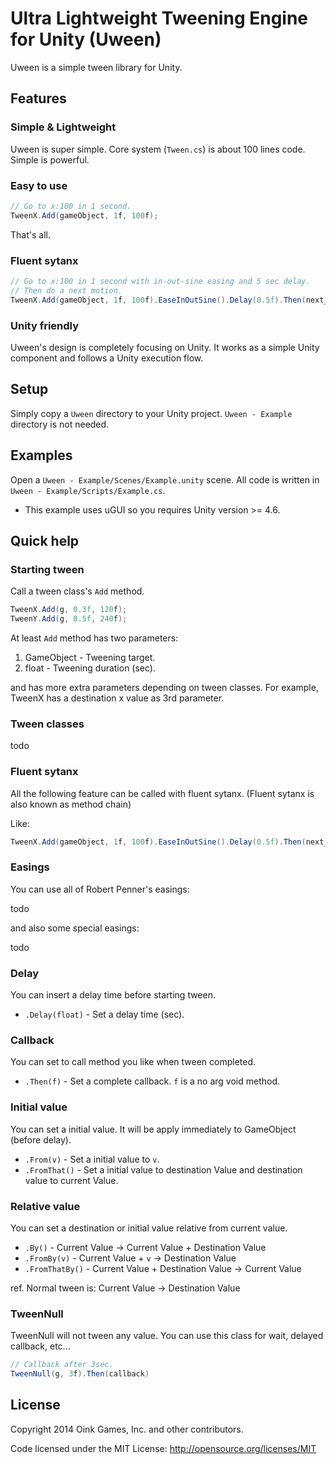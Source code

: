 # Ultra Lightweight Tweening Engine for Unity (Uween)

Uween is a simple tween library for Unity.

## Features

### Simple & Lightweight

Uween is super simple. Core system (`Tween.cs`) is about 100 lines code. Simple is powerful.

### Easy to use

```C#
// Go to x:100 in 1 second.
TweenX.Add(gameObject, 1f, 100f);
```

That's all.

### Fluent sytanx

```C#
// Go to x:100 in 1 second with in-out-sine easing and 5 sec delay.
// Then do a next motion.
TweenX.Add(gameObject, 1f, 100f).EaseInOutSine().Delay(0.5f).Then(next_motion);
```

### Unity friendly

Uween's design is completely focusing on Unity.
It works as a simple Unity component and follows a Unity execution flow.

## Setup

Simply copy a `Uween` directory to your Unity project.
`Uween - Example` directory is not needed.

## Examples

Open a `Uween - Example/Scenes/Example.unity` scene.
All code is written in `Uween - Example/Scripts/Example.cs`.

* This example uses uGUI so you requires Unity version >= 4.6.

## Quick help

### Starting tween

Call a tween class's `Add` method.

```C#
TweenX.Add(g, 0.3f, 120f);
TweenY.Add(g, 0.5f, 240f);
```

At least `Add` method has two parameters:

 1. GameObject - Tweening target.
 1. float - Tweening duration (sec).

and has more extra parameters depending on tween classes.
For example, TweenX has a destination x value as 3rd parameter.

### Tween classes

todo

### Fluent sytanx

All the following feature can be called with fluent sytanx.
(Fluent sytanx is also known as method chain)

Like:

```C#
TweenX.Add(gameObject, 1f, 100f).EaseInOutSine().Delay(0.5f).Then(next_motion);
```

### Easings

You can use all of Robert Penner's easings:

todo

and also some special easings:

todo

### Delay

You can insert a delay time before starting tween.

 - `.Delay(float)` - Set a delay time (sec).

### Callback

You can set to call method you like when tween completed.

 - `.Then(f)` - Set a complete callback. `f` is a no arg void method.

### Initial value

You can set a initial value. It will be apply immediately to GameObject (before delay).

 - `.From(v)` - Set a initial value to `v`.
 - `.FromThat()` - Set a initial value to destination Value and destination value to current Value.

### Relative value

You can set a destination or initial value relative from current value.

 - `.By()` - Current Value -> Current Value + Destination Value
 - `.FromBy(v)` - Current Value + `v` -> Destination Value
 - `.FromThatBy()` - Current Value + Destination Value -> Current Value

ref. Normal tween is: Current Value -> Destination Value

### TweenNull

TweenNull will not tween any value. You can use this class for wait, delayed callback, etc...

```C#
// Callback after 3sec.
TweenNull(g, 3f).Then(callback)
```

## License

Copyright 2014 Oink Games, Inc. and other contributors.

Code licensed under the MIT License: http://opensource.org/licenses/MIT
